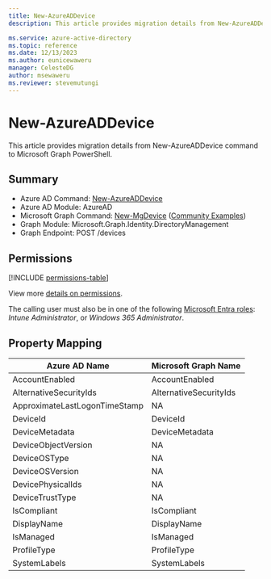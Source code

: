 ```yaml
---
title: New-AzureADDevice
description: This article provides migration details from New-AzureADDevice command to Microsoft Graph PowerShell.

ms.service: azure-active-directory
ms.topic: reference
ms.date: 12/13/2023
ms.author: eunicewaweru
manager: CelesteDG
author: msewaweru
ms.reviewer: stevemutungi
---
```


# New-AzureADDevice

This article provides migration details from New-AzureADDevice command to Microsoft Graph PowerShell.

## Summary

+ Azure AD Command: [New-AzureADDevice](/powershell/module/azuread/new-azureaddevice)
+ Azure AD Module: AzureAD
+ Microsoft Graph Command: [New-MgDevice](/powershell/module/microsoft.graph.identity.directorymanagement/new-mgdevice) ([Community Examples](https://github.com/orgs/msgraph/discussions?discussions_q=New-MgDevice))
+ Graph Module: Microsoft.Graph.Identity.DirectoryManagement
+ Graph Endpoint: POST /devices

## Permissions

[!INCLUDE [permissions-table](~/graphref/api-reference/v1.0/includes/permissions/device-post-devices-permissions.md)]

View more [details on permissions](/graph/api/device-post-devices#permissions).

The calling user must also be in one of the following [Microsoft Entra roles](/entra/identity/role-based-access-control/permissions-reference?toc=%2Fgraph%2Ftoc.json): *Intune Administrator*, or *Windows 365 Administrator*.

## Property Mapping

|Azure AD Name|Microsoft Graph Name|
|---|---|
|AccountEnabled|AccountEnabled|
|AlternativeSecurityIds|AlternativeSecurityIds|
|ApproximateLastLogonTimeStamp|NA|
|DeviceId|DeviceId|
|DeviceMetadata|DeviceMetadata|
|DeviceObjectVersion|NA|
|DeviceOSType|NA|
|DeviceOSVersion|NA|
|DevicePhysicalIds|NA|
|DeviceTrustType|NA|
|IsCompliant|IsCompliant|
|DisplayName|DisplayName|
|IsManaged|IsManaged|
|ProfileType|ProfileType|
|SystemLabels|SystemLabels|
